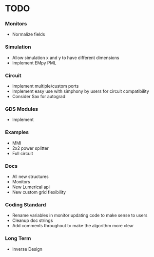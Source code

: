 # TODO

### Monitors
- Normalize fields

### Simulation
- Allow simulation x and y to have different dimensions
- Implement EMpy PML

### Circuit
- Implement multiple/custom ports
- Implement easy use with simphony by users for circuit compatibility
- Consider Sax for autograd

### GDS Modules
- Implement

### Examples
- MMI
- 2x2 power splitter
- Full circuit

### Docs
- All new structures
- Monitors
- New Lumerical api
- New custom grid flexibility

### Coding Standard
- Rename variables in monitor updating code to make sense to users
- Cleanup doc strings
- Add comments throughout to make the algorithm more clear

### Long Term
- Inverse Design
